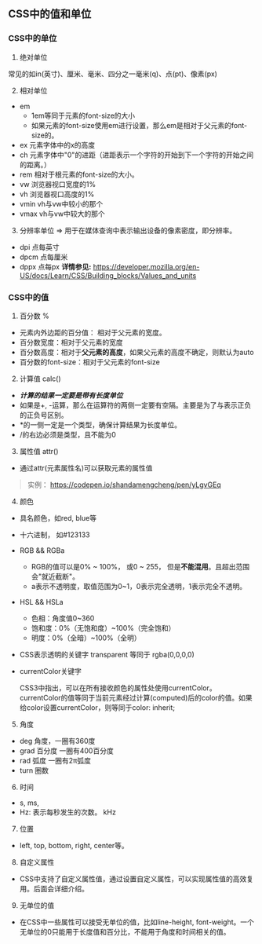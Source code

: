 ## CSS中的值和单位

### CSS中的单位
1. 绝对单位

常见的如in(英寸)、厘米、毫米、四分之一毫米(q)、点(pt)、像素(px)

2. 相对单位

- em 
  - 1em等同于元素的font-size的大小
  - 如果元素的font-size使用em进行设置，那么em是相对于父元素的font-size的。
- ex 元素字体中的x的高度
- ch 元素字体中"0"的进距（进距表示一个字符的开始到下一个字符的开始之间的距离。）
- rem 相对于根元素的font-size的大小。
- vw 浏览器视口宽度的1%
- vh 浏览器视口高度的1%
- vmin vh与vw中较小的那个
- vmax vh与vw中较大的那个

3. 分辨率单位 => 用于在媒体查询中表示输出设备的像素密度，即分辨率。
- dpi  点每英寸
- dpcm 点每厘米
- dppx 点每px
**详情参见:** https://developer.mozilla.org/en-US/docs/Learn/CSS/Building_blocks/Values_and_units
### CSS中的值
1. 百分数 %
- 元素内外边距的百分值： 相对于父元素的宽度。
- 百分数宽度：相对于父元素的宽度
- 百分数高度：相对于**父元素的高度**，如果父元素的高度不确定，则默认为auto
- 百分数的font-size：相对于父元素的font-size

2. 计算值 calc()
- ***计算的结果一定要是带有长度单位***
- 如果是+, -运算，那么在运算符的两侧一定要有空隔。主要是为了与表示正负的正负号区别。
- *的一侧一定是一个<number>类型，确保计算结果为长度单位。
- /的右边必须是<number>类型，且不能为0

3. 属性值 attr()
- 通过attr(元素属性名)可以获取元素的属性值 
> 实例： https://codepen.io/shandamengcheng/pen/yLgvGEq
4. 颜色
- 具名颜色，如red, blue等
- 十六进制， 如#123133
- RGB && RGBa 
  - RGB的值可以是0% ~ 100%， 或0 ~ 255， 但是**不能混用**。且超出范围会"就近截断"。
  - a表示不透明度，取值范围为0~1，0表示完全透明，1表示完全不透明。
- HSL && HSLa
  - 色相：角度值0~360
  - 饱和度：0%（无饱和度）~100%（完全饱和）
  - 明度：0%（全暗）~100%（全明）
- CSS表示透明的关键字 transparent 等同于 rgba(0,0,0,0)
- currentColor关键字

  CSS3中指出，可以在所有接收颜色的属性处使用currentColor。currentColor的值等同于当前元素经过计算(computed)后的color的值。如果给color设置currentColor，则等同于color: inherit;
5. 角度
- deg 角度，一圈有360度
- grad 百分度 一圈有400百分度
- rad 弧度 一圈有2π弧度
- turn 圈数
6. 时间
- s, ms,
- Hz: 表示每秒发生的次数。  kHz
7. 位置
- left, top, bottom, right, center等。
8. 自定义属性
- CSS中支持了自定义属性值，通过设置自定义属性，可以实现属性值的高效复用。后面会详细介绍。
9.  无单位的值
- 在CSS中一些属性可以接受无单位的值，比如line-height, font-weight。一个无单位的0只能用于长度值和百分比，不能用于角度和时间相关的值。